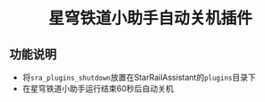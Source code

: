 <div align="center">

<h1>星穹铁道小助手自动关机插件</h1>
  
</div>

## 功能说明
  * 将`sra_plugins_shutdown`放置在StarRailAssistant的`plugins`目录下
  * 在星穹铁道小助手运行结束60秒后自动关机
  
